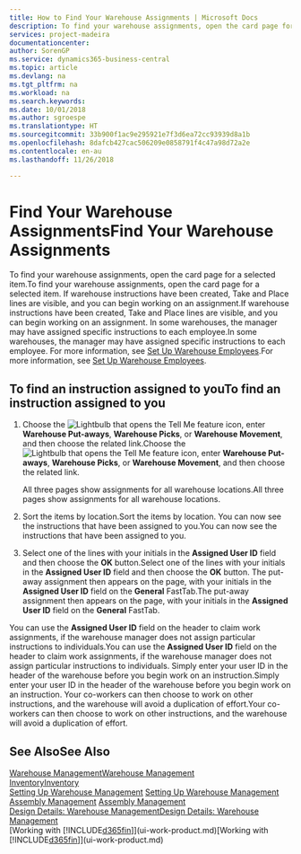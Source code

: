```yaml
---
title: How to Find Your Warehouse Assignments | Microsoft Docs
description: To find your warehouse assignments, open the card page for a selected item. If warehouse instructions have been created, Take and Place lines are visible, and you can begin working on an assignment. In some warehouses, the manager may have assigned specific instructions to each employee.
services: project-madeira
documentationcenter: 
author: SorenGP
ms.service: dynamics365-business-central
ms.topic: article
ms.devlang: na
ms.tgt_pltfrm: na
ms.workload: na
ms.search.keywords: 
ms.date: 10/01/2018
ms.author: sgroespe
ms.translationtype: HT
ms.sourcegitcommit: 33b900f1ac9e295921e7f3d6ea72cc93939d8a1b
ms.openlocfilehash: 8dafcb427cac506209e0858791f4c47a98d72a2e
ms.contentlocale: en-au
ms.lasthandoff: 11/26/2018

---
```

# <a name="find-your-warehouse-assignments"></a><span data-ttu-id="f5a07-105">Find Your Warehouse Assignments</span><span class="sxs-lookup"><span data-stu-id="f5a07-105">Find Your Warehouse Assignments</span></span>
<span data-ttu-id="f5a07-106">To find your warehouse assignments, open the card page for a selected item.</span><span class="sxs-lookup"><span data-stu-id="f5a07-106">To find your warehouse assignments, open the card page for a selected item.</span></span> <span data-ttu-id="f5a07-107">If warehouse instructions have been created, Take and Place lines are visible, and you can begin working on an assignment.</span><span class="sxs-lookup"><span data-stu-id="f5a07-107">If warehouse instructions have been created, Take and Place lines are visible, and you can begin working on an assignment.</span></span> <span data-ttu-id="f5a07-108">In some warehouses, the manager may have assigned specific instructions to each employee.</span><span class="sxs-lookup"><span data-stu-id="f5a07-108">In some warehouses, the manager may have assigned specific instructions to each employee.</span></span> <span data-ttu-id="f5a07-109">For more information, see [Set Up Warehouse Employees](warehouse-how-to-set-up-warehouse-employees.md).</span><span class="sxs-lookup"><span data-stu-id="f5a07-109">For more information, see [Set Up Warehouse Employees](warehouse-how-to-set-up-warehouse-employees.md).</span></span>

## <a name="to-find-an-instruction-assigned-to-you"></a><span data-ttu-id="f5a07-110">To find an instruction assigned to you</span><span class="sxs-lookup"><span data-stu-id="f5a07-110">To find an instruction assigned to you</span></span>  
1.  <span data-ttu-id="f5a07-111">Choose the ![Lightbulb that opens the Tell Me feature](media/ui-search/search_small.png "Tell me what you want to do") icon, enter **Warehouse Put-aways**, **Warehouse Picks**, or **Warehouse Movement**, and then choose the related link.</span><span class="sxs-lookup"><span data-stu-id="f5a07-111">Choose the ![Lightbulb that opens the Tell Me feature](media/ui-search/search_small.png "Tell me what you want to do") icon, enter **Warehouse Put-aways**, **Warehouse Picks**, or **Warehouse Movement**, and then choose the related link.</span></span>

    <span data-ttu-id="f5a07-112">All three pages show assignments for all warehouse locations.</span><span class="sxs-lookup"><span data-stu-id="f5a07-112">All three pages show assignments for all warehouse locations.</span></span>  

2. <span data-ttu-id="f5a07-113">Sort the items by location.</span><span class="sxs-lookup"><span data-stu-id="f5a07-113">Sort the items by location.</span></span> <span data-ttu-id="f5a07-114">You can now see the instructions that have been assigned to you.</span><span class="sxs-lookup"><span data-stu-id="f5a07-114">You can now see the instructions that have been assigned to you.</span></span>  
3. <span data-ttu-id="f5a07-115">Select one of the lines with your initials in the **Assigned User ID** field and then choose the **OK** button.</span><span class="sxs-lookup"><span data-stu-id="f5a07-115">Select one of the lines with your initials in the **Assigned User ID** field and then choose the **OK** button.</span></span> <span data-ttu-id="f5a07-116">The put-away assignment then appears on the page, with your initials in the **Assigned User ID** field on the **General** FastTab.</span><span class="sxs-lookup"><span data-stu-id="f5a07-116">The put-away assignment then appears on the page, with your initials in the **Assigned User ID** field on the **General** FastTab.</span></span>  

<span data-ttu-id="f5a07-117">You can use the **Assigned User ID** field on the header to claim work assignments, if the warehouse manager does not assign particular instructions to individuals.</span><span class="sxs-lookup"><span data-stu-id="f5a07-117">You can use the **Assigned User ID** field on the header to claim work assignments, if the warehouse manager does not assign particular instructions to individuals.</span></span> <span data-ttu-id="f5a07-118">Simply enter your user ID in the header of the warehouse before you begin work on an instruction.</span><span class="sxs-lookup"><span data-stu-id="f5a07-118">Simply enter your user ID in the header of the warehouse before you begin work on an instruction.</span></span> <span data-ttu-id="f5a07-119">Your co-workers can then choose to work on other instructions, and the warehouse will avoid a duplication of effort.</span><span class="sxs-lookup"><span data-stu-id="f5a07-119">Your co-workers can then choose to work on other instructions, and the warehouse will avoid a duplication of effort.</span></span>  

## <a name="see-also"></a><span data-ttu-id="f5a07-120">See Also</span><span class="sxs-lookup"><span data-stu-id="f5a07-120">See Also</span></span>  
[<span data-ttu-id="f5a07-121">Warehouse Management</span><span class="sxs-lookup"><span data-stu-id="f5a07-121">Warehouse Management</span></span>](warehouse-manage-warehouse.md)  
[<span data-ttu-id="f5a07-122">Inventory</span><span class="sxs-lookup"><span data-stu-id="f5a07-122">Inventory</span></span>](inventory-manage-inventory.md)  
<span data-ttu-id="f5a07-123">[Setting Up Warehouse Management](warehouse-setup-warehouse.md)   </span><span class="sxs-lookup"><span data-stu-id="f5a07-123">[Setting Up Warehouse Management](warehouse-setup-warehouse.md)   </span></span>  
<span data-ttu-id="f5a07-124">[Assembly Management](assembly-assemble-items.md)  </span><span class="sxs-lookup"><span data-stu-id="f5a07-124">[Assembly Management](assembly-assemble-items.md)  </span></span>  
[<span data-ttu-id="f5a07-125">Design Details: Warehouse Management</span><span class="sxs-lookup"><span data-stu-id="f5a07-125">Design Details: Warehouse Management</span></span>](design-details-warehouse-management.md)  
<span data-ttu-id="f5a07-126">[Working with [!INCLUDE[d365fin](includes/d365fin_md.md)]](ui-work-product.md)</span><span class="sxs-lookup"><span data-stu-id="f5a07-126">[Working with [!INCLUDE[d365fin](includes/d365fin_md.md)]](ui-work-product.md)</span></span> 

